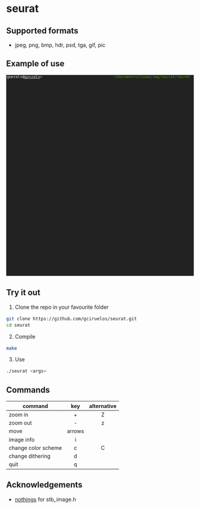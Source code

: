 seurat
======



Supported formats
-----------------
* jpeg, png, bmp, hdr, psd, tga, gif, pic


Example of use
--------------

![example of use](doc/show.gif "Example")


Try it out
----------

1. Clone the repo in your favourite folder

```sh
git clone https://github.com/gciruelos/seurat.git
cd seurat
```

2. Compile

```sh
make
```

3. Use

```sh
./seurat <args>
```
   


Commands
--------

|     command         |  key  | alternative |
|---------------------|:-----:|:-----------:|
| zoom in             |+      |      Z      |
| zoom out            |-      |      z      |
| move                |arrows |             |
| image info          |i      |             |
| change color scheme |c      |      C      |
| change dithering    |d      |             |
| quit                |q      |             |

Acknowledgements
----------------
* [nothings](https://github.com/nothings) for stb\_image.h



